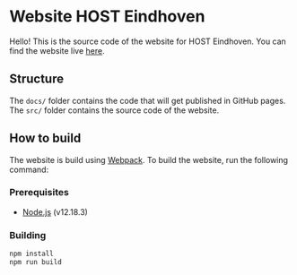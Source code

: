 # Website HOST Eindhoven

Hello! This is the source code of the website for HOST Eindhoven. You can find the website live [here](https://ifes-eindhoven.nl). 

## Structure

The `docs/` folder contains the code that will get published in GitHub pages. The `src/` folder contains the source code of the website.

## How to build

The website is build using [Webpack](https://webpack.js.org/). To build the website, run the following command:


### Prerequisites

- [Node.js](https://nodejs.org/en/) (v12.18.3)

### Building

```bash
npm install
npm run build
```

